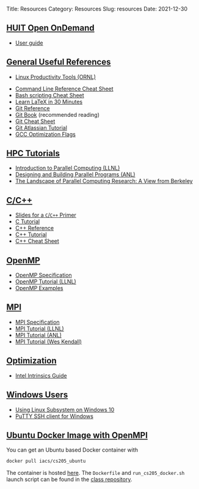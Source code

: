 Title: Resources
Category: Resources
Slug: resources
Date: 2021-12-30


<!-- hack to include week01.zip in website for shareable link -->
<!-- []({attach}./week01.zip) -->

## <a id="fasrc"></a><a class="anchor-link" href="#fasrc">HUIT Open OnDemand</a>

* [User guide](https://harvard-atg.github.io/huit-ondemand-user-docs/)

## <a id="general"></a><a class="anchor-link" href="#general">General Useful References</a>

* [Linux Productivity Tools (ORNL)]({attach}./linux_productivity_tools.pdf)
<!-- * [Unix Tutorial](http://www.ee.surrey.ac.uk/Teaching/Unix/) -->
* [Command Line Reference Cheat Sheet](https://files.fosswire.com/2007/08/fwunixref.pdf)
* [Bash scripting Cheat Sheet](https://devhints.io/bash)
* [Learn LaTeX in 30 Minutes](https://www.overleaf.com/learn/latex/Learn_LaTeX_in_30_minutes)
* [Git Reference](https://git-scm.com/docs)
* [Git Book](http://git-scm.com/book/en/v2) (recommended reading)
* [Git Cheat Sheet](https://education.github.com/git-cheat-sheet-education.pdf)
* [Git Atlassian Tutorial](https://www.atlassian.com/git/tutorials)
* [GCC Optimization Flags](https://gcc.gnu.org/onlinedocs/gcc/Optimize-Options.html)


## <a id="hpc-tutorials"></a><a class="anchor-link" href="#hpc-tutorials">HPC Tutorials</a>

* [Introduction to Parallel Computing (LLNL)](https://hpc.llnl.gov/training/tutorials/introduction-parallel-computing-tutorial)
* [Designing and Building Parallel Programs (ANL)](https://www.mcs.anl.gov/~itf/dbpp/)
* [The Landscape of Parallel Computing Research: A View from Berkeley](https://www2.eecs.berkeley.edu/Pubs/TechRpts/2006/EECS-2006-183.html)


## <a id="c-cpp"></a><a class="anchor-link" href="#c-cpp">C/C++</a>

* [Slides for a `C`/`C++` Primer](https://code.harvard.edu/faw093/c_cpp_primer)
* [C Tutorial](https://www.tutorialspoint.com/cprogramming/index.htm)
* [C++ Reference](https://en.cppreference.com/w/)
* [C++ Tutorial](http://www.cplusplus.com/doc/tutorial/)
* [C++ Cheat Sheet](https://github.com/mortennobel/cpp-cheatsheet)


## <a id="openmp"></a><a class="anchor-link" href="#openmp">OpenMP</a>

* [OpenMP Specification](https://www.openmp.org/specifications/)
* [OpenMP Tutorial (LLNL)](https://hpc-tutorials.llnl.gov/openmp/)
* [OpenMP Examples](https://www.openmp.org/wp-content/uploads/openmp-examples-5.1.pdf)


## <a id="mpi"></a><a class="anchor-link" href="#mpi">MPI</a>

* [MPI Specification](https://www.mpi-forum.org/docs/)
* [MPI Tutorial (LLNL)](https://hpc-tutorials.llnl.gov/mpi/)
* [MPI Tutorial (ANL)](https://www.mcs.anl.gov/research/projects/mpi/tutorial/)
* [MPI Tutorial (Wes Kendall)](https://mpitutorial.com/)


## <a id="optimization"></a><a class="anchor-link" href="#optimization">Optimization</a>

* [Intel Intrinsics Guide](https://www.intel.com/content/www/us/en/docs/intrinsics-guide/index.html)


## <a id="windows"></a><a class="anchor-link" href="#windows">Windows Users</a>

* [Using Linux Subsystem on Windows 10]({attach}./linux_subsystem.pdf)
* [PuTTY SSH client for Windows](https://www.chiark.greenend.org.uk/~sgtatham/putty/latest.html)


## <a id="docker"></a><a class="anchor-link" href="#docker">Ubuntu Docker Image with OpenMPI</a>

You can get an Ubuntu based Docker container with

```bash
docker pull iacs/cs205_ubuntu
```

The container is hosted [here](https://hub.docker.com/r/iacs/cs205_ubuntu/tags).
The `Dockerfile` and `run_cs205_docker.sh` launch script can be found in the
[class repository](https://code.harvard.edu/CS205/main/tree/master/docker).
